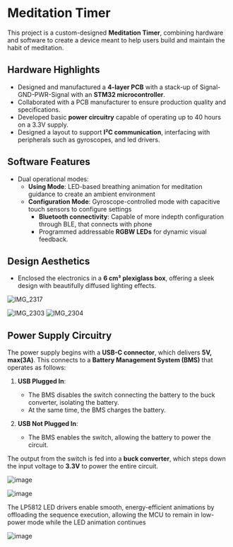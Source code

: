 # Meditation Timer  

This project is a custom-designed **Meditation Timer**, combining hardware and software to create a device meant to help users build and maintain the habit of meditation.  

## Hardware Highlights
- Designed and manufactured a **4-layer PCB** with a stack-up of Signal-GND-PWR-Signal with an **STM32 microcontroller**.
- Collaborated with a PCB manufacturer to ensure production quality and specifications.
- Developed basic **power circuitry** capable of operating up to 40 hours on a 3.3V supply.
- Designed a layout to support **I²C communication**, interfacing with peripherals such as gyroscopes, and led drivers.

## Software Features
- Dual operational modes:
  - **Using Mode**: LED-based breathing animation for meditation guidance to create an ambient environment
  - **Configuration Mode**: Gyroscope-controlled mode with capacitive touch sensors to configure settings
    - **Bluetooth connectivity**: Capable of more indepth configuration through BLE, that connects with phone
    - Programmed addressable **RGBW LEDs** for dynamic visual feedback.

## Design Aesthetics
- Enclosed the electronics in a **6 cm³ plexiglass box**, offering a sleek design with beautifully diffused lighting effects.

 
![IMG_2317](https://github.com/user-attachments/assets/3612826b-7e8f-4b12-94fe-f2078112d438)

![IMG_2303](https://github.com/user-attachments/assets/ed096eaa-f72a-443a-a6af-a6ebdccd8727)
![IMG_2304](https://github.com/user-attachments/assets/ef337fea-2e1e-4785-ae30-d657dc8a0cd5)

## Power Supply Circuitry  

The power supply begins with a **USB-C connector**, which delivers **5V, max(3A)**. This connects to a **Battery Management System (BMS)** that operates as follows:  

1. **USB Plugged In**:  
   - The BMS disables the switch connecting the battery to the buck converter, isolating the battery.  
   - At the same time, the BMS charges the battery.  

2. **USB Not Plugged In**:  
   - The BMS enables the switch, allowing the battery to power the circuit.  

The output from the switch is fed into a **buck converter**, which steps down the input voltage to **3.3V** to power the entire circuit.

![image](https://github.com/user-attachments/assets/ca5db52f-fed1-4477-909a-20fd2df3d5e0)


![image](https://github.com/user-attachments/assets/8fb4866a-da87-413b-a81c-4ff51392bc81)

The LP5812 LED drivers enable smooth, energy-efficient animations by offloading the sequence execution, allowing the MCU to remain in low-power mode while the LED animation continues

![image](https://github.com/user-attachments/assets/345f035e-eceb-47a0-839d-9cabec9d8e98)


